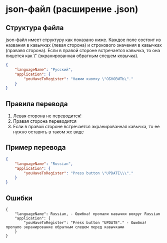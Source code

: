 # json-файл (расширение .json)

## Структура файла

json-файл имеет структуру как показано ниже. Каждое поле состоит из названия в кавычках (левая сторона) и строкового значения в кавычках (прававя сторона). Если в правой стороне встречается кавычка, то она пишется как \\" (экранированная обратным слешем ковычка).

```json
{
    "languageName": "Русский",
    "application": {
        "youHaveToRegister": "Нажми кнопку \"ОБНОВИТЬ\"."
    }
}
```

## Правила перевода
1. Левая сторона не переводится!
2. Правая сторона переводится
3. Если в правой стороне встречается экранированная кавычка, то ее нужно оставить в таком же виде 

## Пример перевода

```json
{
    "languageName": "Russian",
    "application": {
        "youHaveToRegister": "Press button \"UPDATE\\\"."
    }
}
```

## Ошибки

```
{
    "languageName": Russian, - Ошибка! пропали кавычки вокруг Russian
    "application": {
        "youHaveToRegister": "Press button "UPDATE"." - Ошибка! пропало экранирование обратным слешем перед кавычками
    }
}
```
